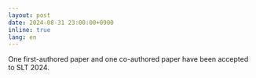 ```yaml
---
layout: post
date: 2024-08-31 23:00:00+0900
inline: true
lang: en
---
```


One first-authored paper and one co-authored paper have been accepted to SLT 2024.
